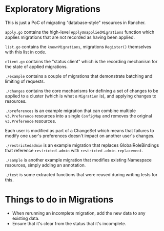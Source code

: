 Exploratory Migrations
======================

This is just a PoC of migrating "database-style" resources in Rancher.

`apply.go` contains the high-level `ApplyUnappliedMigrations` function which applies
migrations that are not recorded as having been applied.

`list.go` contains the `knownMigrations`,  migrations `Register()` themselves
with this list in code.

`client.go` contains the "status client" which is the recording mechanism for
the state of applied migrations.

`./example` contains a couple of migrations that demonstrate batching and
limiting of requests.

`./changes` contains the core mechanisms for defining a set of changes to be
applied to a cluster (which is what a `Migration` is), and applying changes to
resources.

`./preferences` is an example migration that can combine multiple
`v3.Preference` resources into a single `ConfigMap` and removes the original
`v3.Preference` resources.

Each user is modified as part of a ChangeSet which means that failures to modify
one user's preferences doesn't impact on another user's changes.

`./restrictedadmin` is an example migration that replaces GlobalRoleBindings
that reference `restricted-admin` with `restricted-admin-replacement`.

`./sample` is another example migration that modifies existing Namespace
resources, simply adding an annotation.

`./test` is some extracted functions that were reused during writing tests for
this.

# Things to do in Migrations

* When rerunning an incomplete migration, add the new data to any existing data.
* Ensure that it's clear from the status that it's incomplete.
